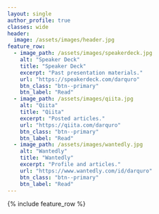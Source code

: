 ```yaml
---
layout: single
author_profile: true
classes: wide
header:
  image: /assets/images/header.jpg
feature_row:
  - image_path: /assets/images/speakerdeck.jpg
    alt: "Speaker Deck"
    title: "Speaker Deck"
    excerpt: "Past presentation materials."
    url: "https://speakerdeck.com/darquro"
    btn_class: "btn--primary"
    btn_label: "Read"
  - image_path: /assets/images/qiita.jpg
    alt: "Qiita"
    title: "Qiita"
    excerpt: "Posted articles."
    url: "https://qiita.com/darquro"
    btn_class: "btn--primary"
    btn_label: "Read"
  - image_path: /assets/images/wantedly.jpg
    alt: "Wantedly"
    title: "Wantedly"
    excerpt: "Profile and articles."
    url: "https://www.wantedly.com/id/darquro"
    btn_class: "btn--primary"
    btn_label: "Read"
---
```


{% include feature_row %}
